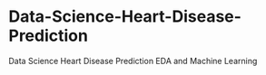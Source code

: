 # Data-Science-Heart-Disease-Prediction
Data Science Heart Disease Prediction EDA and Machine Learning
